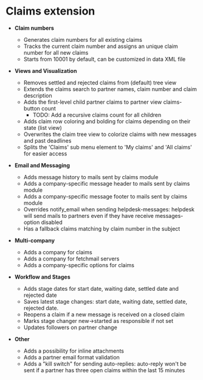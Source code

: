 Claims extension
=========================================
* **Claim numbers**
  * Generates claim numbers for all existing claims
  * Tracks the current claim number and assigns an unique claim number for all new claims
  * Starts from 10001 by default, can be customized in data XML file

* **Views and Visualization**
  * Removes settled and rejected claims from (default) tree view
  * Extends the claims search to partner names, claim number and claim description
  * Adds the first-level child partner claims to partner view claims-button count
    * TODO: Add a recursive claims count for all children
  * Adds claim row coloring and bolding for claims depending on their state (list view)
  * Overwrites the claim tree view to colorize claims with new messages and past deadlines
  * Splits the 'Claims' sub menu element to 'My claims' and 'All claims' for easier access

* **Email and Messaging**
  * Adds message history to mails sent by claims module
  * Adds a company-specific message header to mails sent by claims module
  * Adds a company-specific message footer to mails sent by claims module
  * Overrides notify_email when sending helpdesk-messages: helpdesk will send mails to partners even if they have receive messages-option disabled
  * Has a fallback claims matching by claim number in the subject

* **Multi-company**
  * Adds a company for claims
  * Adds a company for fetchmail servers
  * Adds a company-specific options for claims

* **Workflow and Stages**
  * Adds stage dates for start date, waiting date, settled date and rejected date
  * Saves latest stage changes: start date, waiting date, settled date, rejected date.
  * Reopens a claim if a new message is received on a closed claim
  * Marks stage changer new->started as responsible if not set
  * Updates followers on partner change
* **Other**
  * Adds a possibility for inline attachments
  * Adds a partner email format validation
  * Adds a "kill switch" for sending auto-replies: auto-reply won't be sent if a partner has three open claims within the last 15 minutes
